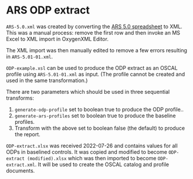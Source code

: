 # ARS ODP extract

`ARS-5.0.xml` was created by converting the 
[ARS 5.0 spreadsheet](https://dkanreserve.prod.acquia-sites.com/sites/default/files/Main%20Library%20Documents/ARS%20Full%20Element%20Principle_Single_Assessment_Current%20V5.01.xlsx) to XML.
This was a manual process: remove the first row and then invoke an MS Excel to XML import in OxygenXML Editor.

The XML import was then manually edited to remove a few errors resulting in `ARS-5.01-01.xml`.

`ODP-example.xsl` can be used to produce the ODP extract as an OSCAL profile using `ARS-5.01-01.xml` as input. (The profile cannot be created and used in the same transformation.)

There are two parameters which should be used in three sequential transforms:
1. `generate-odp-profile` set to boolean true to produce the ODP profile..
1. `generate-ars-profiles` set to boolean true to produce the baseline profiles.
1. Transform with the above set to boolean false (the default) to produce the report.

`ODP-extract.xlsx` was received 2022-07-26 and contains values for all ODPs in baselined controls. It was copied and modified to become `ODP-extract (modified).xlsx` which was then imported to become `ODP-extract.xml`. It will be used to create the OSCAL catalog and profile documents.

